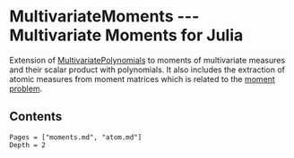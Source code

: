 # MultivariateMoments --- Multivariate Moments for Julia

Extension of [MultivariatePolynomials](https://github.com/JuliaAlgebra/MultivariatePolynomials.jl) to moments of multivariate measures and their scalar product with polynomials.
It also includes the extraction of atomic measures from moment matrices which is related to the [moment problem](https://en.wikipedia.org/wiki/Moment_problem).

## Contents
```@contents
Pages = ["moments.md", "atom.md"]
Depth = 2
```
